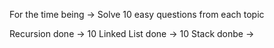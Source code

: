 For the time being -> Solve 10 easy questions from each topic

Recursion done -> 10
Linked List done -> 10
Stack donbe -> 